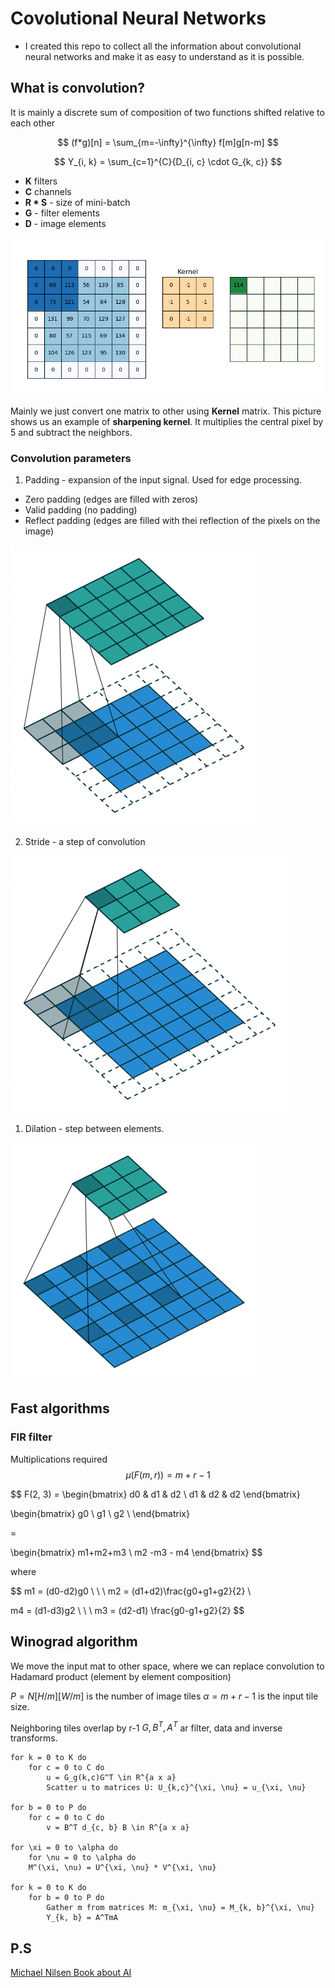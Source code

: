 # Covolutional Neural Networks
- I created this repo to collect all the information about convolutional neural networks and make it as easy to understand as it is possible.


## What is convolution?

It is mainly a discrete sum of composition of two functions shifted relative to each other



$$
(f*g)[n] = \sum_{m=-\infty}^{\infty} f[m]g[n-m]
$$

$$
Y_{i, k} = \sum_{c=1}^{C}{D_{i, c} \cdot G_{k, c}}
$$

- **K** filters
- **C** channels
- **R * S** - size of mini-batch
- **G** - filter elements
- **D** - image elements

![image](readme_img/conv_anim.gif)

Mainly we just convert one matrix to other using **Kernel** matrix. This picture shows us an example of **sharpening kernel**. It multiplies the central pixel by 5 and subtract the neighbors.

### Convolution parameters

1. Padding - expansion of the input signal. Used for edge processing.
- Zero padding (edges are filled with zeros)
- Valid padding (no padding)
- Reflect padding (edges are filled with thei reflection of the pixels on the image)

![image](readme_img/padding.gif)

2. Stride - a step of convolution


![alt text](readme_img/stride.gif)

1. Dilation - step between elements.

![image](readme_img/dilation.gif)


## Fast algorithms

### FIR filter

Multiplications required
$$
\mu(F(m, r)) = m + r - 1
$$

$$
F(2, 3) =
\begin{bmatrix}
d0 & d1 & d2 \\
d1 & d2 & d2
\end{bmatrix}

\begin{bmatrix}
g0 \\
g1 \\
g2 \\
\end{bmatrix}

=

\begin{bmatrix}
m1+m2+m3 \\
m2 -m3 - m4
\end{bmatrix}
$$

where

$$
m1 = (d0-d2)g0 \ \ \ m2 = (d1+d2)\frac{g0+g1+g2}{2}
\\

m4 = (d1-d3)g2 \ \ \ m3 = (d2-d1) \frac{g0-g1+g2}{2}
$$

## Winograd algorithm
We move the input mat to other space, where we can replace convolution to Hadamard product (element by element composition)

$P = N[H/m][W/m]$ is the number of image tiles $\alpha = m + r - 1$ is the input tile size.

Neighboring tiles overlap by r-1
$G, B^T, A^T$ ar filter, data and inverse transforms.

```
for k = 0 to K do
    for c = 0 to C do
        u = G_g(k,c)G^T \in R^{a x a}
        Scatter u to matrices U: U_{k,c}^{\xi, \nu} = u_{\xi, \nu}

for b = 0 to P do
    for c = 0 to C do
        v = B^T d_{c, b} B \in R^{a x a}

for \xi = 0 to \alpha do
    for \nu = 0 to \alpha do
    M^(\xi, \nu) = U^{\xi, \nu} * V^{\xi, \nu}

for k = 0 to K do
    for b = 0 to P do
        Gather m from matrices M: m_{\xi, \nu} = M_{k, b}^{\xi, \nu}
        Y_{k, b} = A^TmA
```




## P.S
[Michael Nilsen Book about AI](http://neuralnetworksanddeeplearning.com/about.html)
